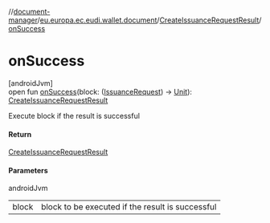 //[document-manager](../../../index.md)/[eu.europa.ec.eudi.wallet.document](../index.md)/[CreateIssuanceRequestResult](index.md)/[onSuccess](on-success.md)

# onSuccess

[androidJvm]\
open fun [onSuccess](on-success.md)(block: ([IssuanceRequest](../-issuance-request/index.md)) -&gt; [Unit](https://kotlinlang.org/api/latest/jvm/stdlib/kotlin/-unit/index.html)): [CreateIssuanceRequestResult](index.md)

Execute block if the result is successful

#### Return

[CreateIssuanceRequestResult](index.md)

#### Parameters

androidJvm

| | |
|---|---|
| block | block to be executed if the result is successful |
